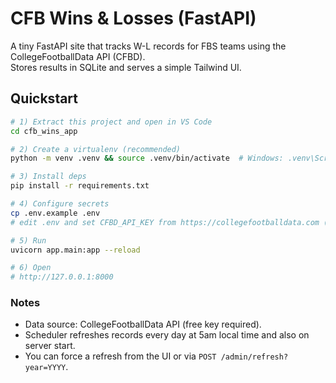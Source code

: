 # CFB Wins & Losses (FastAPI)

A tiny FastAPI site that tracks W-L records for FBS teams using the CollegeFootballData API (CFBD).  
Stores results in SQLite and serves a simple Tailwind UI.

## Quickstart

```bash
# 1) Extract this project and open in VS Code
cd cfb_wins_app

# 2) Create a virtualenv (recommended)
python -m venv .venv && source .venv/bin/activate  # Windows: .venv\Scripts\activate

# 3) Install deps
pip install -r requirements.txt

# 4) Configure secrets
cp .env.example .env
# edit .env and set CFBD_API_KEY from https://collegefootballdata.com (free key)

# 5) Run
uvicorn app.main:app --reload

# 6) Open
# http://127.0.0.1:8000
```

### Notes
- Data source: CollegeFootballData API (free key required).
- Scheduler refreshes records every day at 5am local time and also on server start.
- You can force a refresh from the UI or via `POST /admin/refresh?year=YYYY`.
